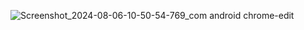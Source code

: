![Screenshot_2024-08-06-10-50-54-769_com android chrome-edit](https://github.com/user-attachments/assets/5b585d98-eaaf-429d-bdd2-2d2ff4e3e232)
